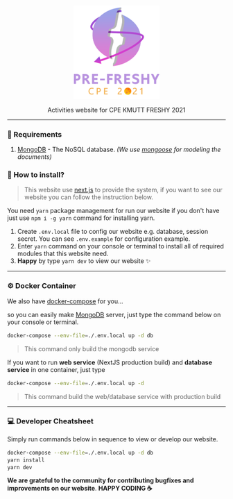 <p align="center">
  <img src="https://github.com/CPE34-A2/pre-freshy-2021/blob/main/public/logo-with-text-alt.png" alt="pre-freshy 2021" width="200" />
</p>

<p align="center">Activities website for CPE KMUTT FRESHY 2021</p>

---

### 📝 Requirements

1. [MongoDB](https://github.com/mongodb/mongo) - The NoSQL database. *(We use [mongoose](https://github.com/Automattic/mongoose) for modeling the documents)*

### 🔧 How to install?
> This website use [next.js](https://github.com/vercel/next.js/) to provide the system, if you want to see our website you can follow the instruction below.

You need `yarn` package management for run our website if you don't have just use `npm i -g yarn` command for installing yarn.

1. Create `.env.local` file to config our website e.g. database, session secret. You can see `.env.example` for configuration example.
2. Enter `yarn` command on your console or terminal to install all of required modules that this website need.
3. **Happy** by type `yarn dev` to view our website ✨

---

### ⚙ Docker Container

We also have [docker-compose](https://www.docker.com/) for you...

so you can easily make [MongoDB](https://github.com/mongodb/mongo) server, just type the command below on your console or terminal.
```bash
docker-compose --env-file=./.env.local up -d db
```
> This command only build the mongodb service

If you want to run **web service** (NextJS production build) and **database service** in one container, just type
```bash
docker-compose --env-file=./.env.local up -d
```
> This command build the web/database service with production build

---

### 💻 Developer Cheatsheet

Simply run commands below in sequence to view or develop our website.

```bash
docker-compose --env-file=./.env.local up -d db
yarn install
yarn dev
```

**We are grateful to the community for contributing bugfixes and improvements on our website**. **HAPPY CODING ☕**
